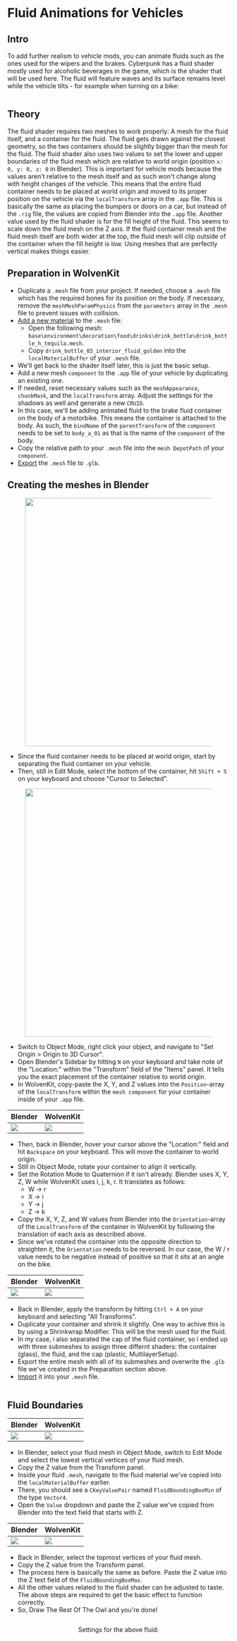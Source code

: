 # Fluid Animations for Vehicles

## Intro

To add further realism to vehicle mods, you can animate fluids such as the ones used for the wipers and the brakes. Cyberpunk has a fluid shader mostly used for alcoholic beverages in the game, which is the shader that will be used here. The fluid will feature waves and its surface remains level while the vehicle tilts - for example when turning on a bike:

<figure><img src="../../.gitbook/assets/fluid_handlebar.gif" alt=""><figcaption></figcaption></figure>

## Theory

The fluid shader requires two meshes to work properly: A mesh for the fluid itself, and a container for the fluid. The fluid gets drawn against the closest geometry, so the two containers should be slightly bigger than the mesh for the fluid. The fluid shader also uses two values to set the lower and upper boundaries of the fluid mesh which are relative to world origin (position `x: 0, y: 0, z: 0` in Blender). This is important for vehicle mods because the values aren't relative to the mesh itself and as such won't change along with height changes of the vehicle. This means that the entire fluid container needs to be placed at world origin and moved to its proper position on the vehicle via the `localTransform` array in the `.app` file. This is basically the same as placing the bumpers or doors on a car, but instead of the `.rig` file, the values are copied from Blender into the `.app` file. Another value used by the fluid shader is for the fill height of the fluid. This seems to scale down the fluid mesh on the Z axis. If the fluid container mesh and the fluid mesh itself are both wider at the top, the fluid mesh will clip outside of the container when the fill height is low. Using meshes that are perfectly vertical makes things easier.

## Preparation in WolvenKit

* Duplicate a `.mesh` file from your project. If needed, choose a `.mesh` file which has the required bones for its position on the body. If necessary, remove the `meshMeshParamPhysics` from the `parameters` array in the `.mesh` file to prevent issues with collision.
* [Add a new material](https://wiki.redmodding.org/cyberpunk-2077-modding/modding-guides/items-equipment/adding-new-items/archive-xl-item-structure-explained#mesh-making-changes) to the `.mesh` file:
  * Open the following mesh: `base\environment\decoration\food\drinks\drink_bottle\drink_bottle_h_tequila.mesh`.
  * Copy `drink_bottle_03_interior_fluid_golden` into the `localMaterialBuffer` of your `.mesh` file.
* We'll get back to the shader itself later, this is just the basic setup.
* Add a new mesh `component` to the `.app` file of your vehicle by duplicating an existing one.
* If needed, reset necessary values such as the `meshAppearance`, `chunkMask`, and the `localTransform` array. Adjust the settings for the shadows as well and generate a new `CRUID`.
* In this case, we'll be adding animated fluid to the brake fluid container on the body of a motorbike. This means the container is attached to the body. As such, the `bindName` of the `parentTransform` of the `component` needs to be set to `body_a_01` as that is the name of the `component` of the body.
* Copy the relative path to your `.mesh` file into the `mesh DepotPath` of your `component`.
* [Export](https://wiki.redmodding.org/wolvenkit/wolvenkit-app/tools/tools-import-export) the `.mesh` file to `.glb`.

## Creating the meshes in Blender

<figure><img src="../../.gitbook/assets/Screenshot 2025-07-09 132013.png" alt="" width="563"><figcaption></figcaption></figure>

* Since the fluid container needs to be placed at world origin, start by separating the fluid container on your vehicle.
* Then, still in Edit Mode, select the bottom of the container, hit `Shift + S` on your keyboard and choose "Cursor to Selected".

<figure><img src="../../.gitbook/assets/Screenshot 2025-07-09 132032.png" alt="" width="563"><figcaption></figcaption></figure>

* Switch to Object Mode, right click your object, and navigate to "Set Origin > Origin to 3D Cursor".
* Open Blender's Sidebar by hitting `N` on your keyboard and take note of the "Location:" within the "Transform" field of the "Items" panel. It tells you the exact placement of the container relative to world origin.
* In WolvenKit, copy-paste the X, Y, and Z values into the `Position`-array of the `localTransform` within the `mesh component` for your container inside of your `.app` file.

| Blender                                                       | WolvenKit                                                     |
| ------------------------------------------------------------- | ------------------------------------------------------------- |
| ![](<../../.gitbook/assets/Screenshot 2025-07-09 140405.png>) | ![](<../../.gitbook/assets/Screenshot 2025-07-09 140609.png>) |

* Then, back in Blender, hover your cursor above the "Location:" field and hit `Backspace` on your keyboard. This will move the container to world origin.
* Still in Object Mode, rotate your container to align it vertically.
* Set the Rotation Mode to Quaternion if it isn't already. Blender uses X, Y, Z, W while WolvenKit uses i, j, k, r. It translates as follows:
  * W → r
  * X → i
  * Y → j
  * Z → k
* Copy the X, Y, Z, and W values from Blender into the `Orientation`-array of the `LocalTransform` of the container in WolvenKit by following the translation of each axis as described above.
* Since we've rotated the container into the opposite direction to straighten it, the `Orientation` needs to be reversed. In our case, the W / r value needs to be negative instead of positive so that it sits at an angle on the bike.

| Blender                                                       | WolvenKit                                                     |
| ------------------------------------------------------------- | ------------------------------------------------------------- |
| ![](<../../.gitbook/assets/Screenshot 2025-07-09 141411.png>) | ![](<../../.gitbook/assets/Screenshot 2025-07-09 141449.png>) |

* Back in Blender, apply the transform by hitting `Ctrl + A` on your keyboard and selecting "All Transforms".
* Duplicate your container and shrink it slightly. One way to achive this is by using a Shrinkwrap Modifier. This will be the mesh used for the fluid.
* In my case, i also separated the cap of the fluid container, so i ended up with three submeshes to assign three differnt shaders: the container (glass), the fluid, and the cap (plastic, MultilayerSetup).
* Export the entire mesh with all of its submeshes and overwrite the `.glb` file we've created in the Preparation section above.
* [Import](https://wiki.redmodding.org/wolvenkit/wolvenkit-app/tools/tools-import-export#import-tool) it into your `.mesh` file.

<figure><img src="../../.gitbook/assets/Screenshot 2025-07-09 143118.png" alt=""><figcaption></figcaption></figure>

## Fluid Boundaries

| Blender                                                       | WolvenKit                                                     |
| ------------------------------------------------------------- | ------------------------------------------------------------- |
| ![](<../../.gitbook/assets/Screenshot 2025-07-09 144055.png>) | ![](<../../.gitbook/assets/Screenshot 2025-07-09 145032.png>) |

* In Blender, select your fluid mesh in Object Mode, switch to Edit Mode and select the lowest vertical vertices of your fluid mesh.
* Copy the Z value from the Transform panel.
* Inside your fluid `.mesh`, navigate to the fluid material we've copied into the `localMaterialBuffer` earlier.
* There, you should see a `CKeyValuePair` named `FluidBoundingBoxMin` of the type `Vector4`.
* Open the `Value` dropdown and paste the Z value we've copied from Blender into the text field that starts with Z.

| Blender                                                       | WolvenKit                                                     |
| ------------------------------------------------------------- | ------------------------------------------------------------- |
| ![](<../../.gitbook/assets/Screenshot 2025-07-09 145142.png>) | ![](<../../.gitbook/assets/Screenshot 2025-07-09 145340.png>) |

* Back in Blender, select the topmost vertices of your fluid mesh.
* Copy the Z value from the Transform panel.
* The process here is basically the same as before. Paste the Z value into the Z text field of the `FluidBoundingBoxMax`.
* All the other values related to the fluid shader can be adjusted to taste. The above steps are required to get the basic effect to function correctly.
* So, Draw The Rest Of The Owl and you're done!



<figure><img src="../../.gitbook/assets/fluid_body.gif" alt=""><figcaption></figcaption></figure>

<p align="center">Settings for the above fluid:</p>

<figure><img src="../../.gitbook/assets/Screenshot 2025-07-09 145711.png" alt=""><figcaption></figcaption></figure>
